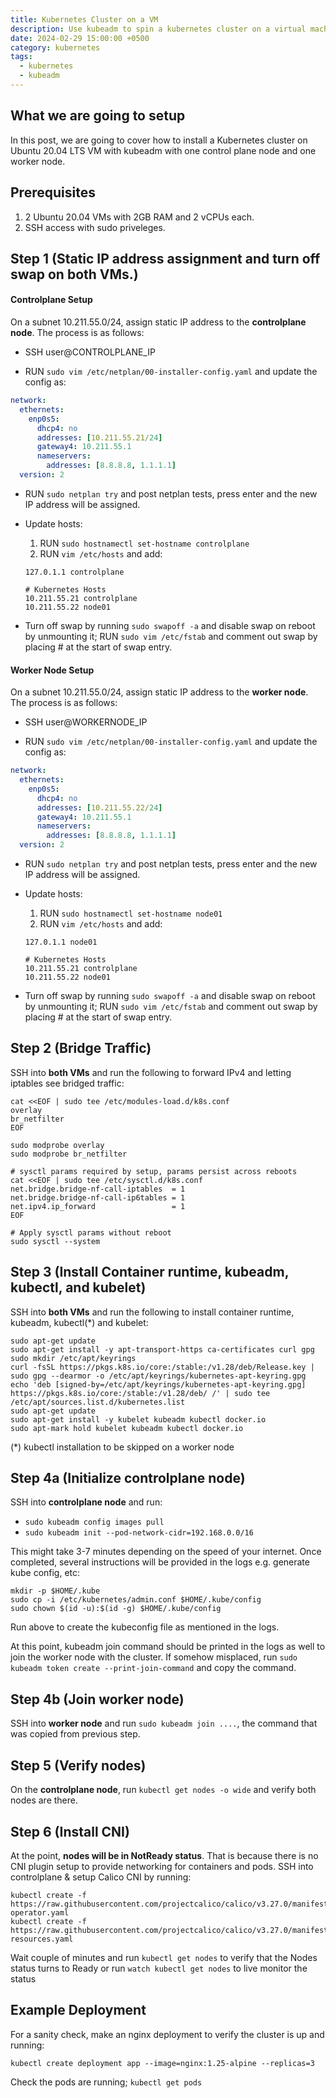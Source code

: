 ```yaml
---
title: Kubernetes Cluster on a VM
description: Use kubeadm to spin a kubernetes cluster on a virtual machine.
date: 2024-02-29 15:00:00 +0500
category: kubernetes
tags:
  - kubernetes
  - kubeadm
---
```


## What we are going to setup

In this post, we are going to cover how to install a Kubernetes cluster on Ubuntu 20.04 LTS VM with kubeadm with one control plane node and one worker node.

## Prerequisites

1. 2 Ubuntu 20.04 VMs with 2GB RAM and 2 vCPUs each.
2. SSH access with sudo priveleges.

## Step 1 (Static IP address assignment and turn off swap on both VMs.)

#### Controlplane Setup

On a subnet 10.211.55.0/24, assign static IP address to the **controlplane node**. The process is as follows:

- SSH user@CONTROLPLANE_IP

- RUN `sudo vim /etc/netplan/00-installer-config.yaml` and update the config as:

```yaml
network:
  ethernets:
    enp0s5:
      dhcp4: no
      addresses: [10.211.55.21/24]
      gateway4: 10.211.55.1
      nameservers:
        addresses: [8.8.8.8, 1.1.1.1]
  version: 2
```

- RUN `sudo netplan try` and post netplan tests, press enter and the new IP address will be assigned.
- Update hosts:

  1.  RUN `sudo hostnamectl set-hostname controlplane`
  2.  RUN `vim /etc/hosts` and add:

  ```
  127.0.1.1 controlplane

  # Kubernetes Hosts
  10.211.55.21 controlplane
  10.211.55.22 node01
  ```

- Turn off swap by running `sudo swapoff -a` and disable swap on reboot by unmounting it; RUN `sudo vim /etc/fstab` and comment out swap by placing # at the start of swap entry.

#### Worker Node Setup

On a subnet 10.211.55.0/24, assign static IP address to the **worker node**. The process is as follows:

- SSH user@WORKERNODE_IP

- RUN `sudo vim /etc/netplan/00-installer-config.yaml` and update the config as:

```yaml
network:
  ethernets:
    enp0s5:
      dhcp4: no
      addresses: [10.211.55.22/24]
      gateway4: 10.211.55.1
      nameservers:
        addresses: [8.8.8.8, 1.1.1.1]
  version: 2
```

- RUN `sudo netplan try` and post netplan tests, press enter and the new IP address will be assigned.
- Update hosts:

  1.  RUN `sudo hostnamectl set-hostname node01`
  2.  RUN `vim /etc/hosts` and add:

  ```
  127.0.1.1 node01

  # Kubernetes Hosts
  10.211.55.21 controlplane
  10.211.55.22 node01
  ```

- Turn off swap by running `sudo swapoff -a` and disable swap on reboot by unmounting it; RUN `sudo vim /etc/fstab` and comment out swap by placing # at the start of swap entry.

## Step 2 (Bridge Traffic)

SSH into **both VMs** and run the following to forward IPv4 and letting iptables see bridged traffic:

```
cat <<EOF | sudo tee /etc/modules-load.d/k8s.conf
overlay
br_netfilter
EOF

sudo modprobe overlay
sudo modprobe br_netfilter

# sysctl params required by setup, params persist across reboots
cat <<EOF | sudo tee /etc/sysctl.d/k8s.conf
net.bridge.bridge-nf-call-iptables  = 1
net.bridge.bridge-nf-call-ip6tables = 1
net.ipv4.ip_forward                 = 1
EOF

# Apply sysctl params without reboot
sudo sysctl --system
```

## Step 3 (Install Container runtime, kubeadm, kubectl, and kubelet)

SSH into **both VMs** and run the following to install container runtime, kubeadm, kubectl(\*) and kubelet:

```
sudo apt-get update
sudo apt-get install -y apt-transport-https ca-certificates curl gpg
sudo mkdir /etc/apt/keyrings
curl -fsSL https://pkgs.k8s.io/core:/stable:/v1.28/deb/Release.key | sudo gpg --dearmor -o /etc/apt/keyrings/kubernetes-apt-keyring.gpg
echo 'deb [signed-by=/etc/apt/keyrings/kubernetes-apt-keyring.gpg] https://pkgs.k8s.io/core:/stable:/v1.28/deb/ /' | sudo tee /etc/apt/sources.list.d/kubernetes.list
sudo apt-get update
sudo apt-get install -y kubelet kubeadm kubectl docker.io
sudo apt-mark hold kubelet kubeadm kubectl docker.io
```

(\*) kubectl installation to be skipped on a worker node

## Step 4a (Initialize controlplane node)

SSH into **controlplane node** and run:

- `sudo kubeadm config images pull`
- `sudo kubeadm init --pod-network-cidr=192.168.0.0/16`

This might take 3-7 minutes depending on the speed of your internet. Once completed, several instructions will be provided in the logs e.g. generate kube config, etc:

```
mkdir -p $HOME/.kube
sudo cp -i /etc/kubernetes/admin.conf $HOME/.kube/config
sudo chown $(id -u):$(id -g) $HOME/.kube/config
```

Run above to create the kubeconfig file as mentioned in the logs.

At this point, kubeadm join command should be printed in the logs as well to join the worker node with the cluster. If somehow misplaced, run `sudo kubeadm token create --print-join-command` and copy the command.

## Step 4b (Join worker node)

SSH into **worker node** and run `sudo kubeadm join ....`, the command that was copied from previous step.

## Step 5 (Verify nodes)

On the **controlplane node**, run `kubectl get nodes -o wide` and verify both nodes are there.

## Step 6 (Install CNI)

At the point, **nodes will be in NotReady status**. That is because there is no CNI plugin setup to provide networking for containers and pods. SSH into controlplane & setup Calico CNI by running:

```
kubectl create -f https://raw.githubusercontent.com/projectcalico/calico/v3.27.0/manifests/tigera-operator.yaml
kubectl create -f https://raw.githubusercontent.com/projectcalico/calico/v3.27.0/manifests/custom-resources.yaml
```

Wait couple of minutes and run `kubectl get nodes` to verify that the Nodes status turns to Ready or run `watch kubectl get nodes` to live monitor the status

## Example Deployment

For a sanity check, make an nginx deployment to verify the cluster is up and running:

```
kubectl create deployment app --image=nginx:1.25-alpine --replicas=3
```

Check the pods are running; `kubectl get pods`
